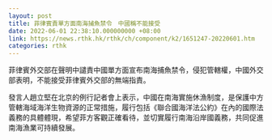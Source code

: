 ```yaml
---
layout: post
title: 菲律賓責單方面南海捕魚禁令　中國稱不能接受
date: 2022-06-01 22:38:10.000000000 +08:00
link: https://news.rthk.hk/rthk/ch/component/k2/1651247-20220601.htm
categories: rthk
---
```


菲律賓外交部在聲明中譴責中國單方面宣布南海捕魚禁令，侵犯管轄權，中國外交部表明，不能接受菲律賓外交部的無端指責。 

發言人趙立堅在北京的例行記者會上表示，中國在南海實施休漁制度，是保護中方管轄海域海洋生物資源的正常措施，履行包括《聯合國海洋法公約》在內的國際法義務的具體體現，希望菲方客觀正確看待，並切實履行南海沿岸國義務，共同促進南海漁業可持續發展。
